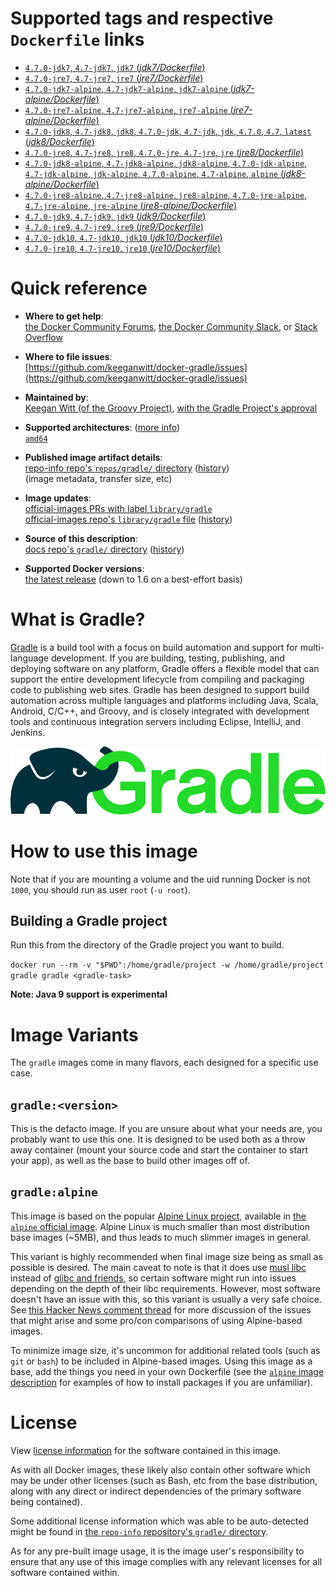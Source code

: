 <!--

********************************************************************************

WARNING:

    DO NOT EDIT "gradle/README.md"

    IT IS AUTO-GENERATED

    (from the other files in "gradle/" combined with a set of templates)

********************************************************************************

-->

# Supported tags and respective `Dockerfile` links

-	[`4.7.0-jdk7`, `4.7-jdk7`, `jdk7` (*jdk7/Dockerfile*)](https://github.com/keeganwitt/docker-gradle/blob/64a348e79cbe0bc8acb9da9062f75aca02bf3023/jdk7/Dockerfile)
-	[`4.7.0-jre7`, `4.7-jre7`, `jre7` (*jre7/Dockerfile*)](https://github.com/keeganwitt/docker-gradle/blob/64a348e79cbe0bc8acb9da9062f75aca02bf3023/jre7/Dockerfile)
-	[`4.7.0-jdk7-alpine`, `4.7-jdk7-alpine`, `jdk7-alpine` (*jdk7-alpine/Dockerfile*)](https://github.com/keeganwitt/docker-gradle/blob/64a348e79cbe0bc8acb9da9062f75aca02bf3023/jdk7-alpine/Dockerfile)
-	[`4.7.0-jre7-alpine`, `4.7-jre7-alpine`, `jre7-alpine` (*jre7-alpine/Dockerfile*)](https://github.com/keeganwitt/docker-gradle/blob/64a348e79cbe0bc8acb9da9062f75aca02bf3023/jre7-alpine/Dockerfile)
-	[`4.7.0-jdk8`, `4.7-jdk8`, `jdk8`, `4.7.0-jdk`, `4.7-jdk`, `jdk`, `4.7.0`, `4.7`, `latest` (*jdk8/Dockerfile*)](https://github.com/keeganwitt/docker-gradle/blob/64a348e79cbe0bc8acb9da9062f75aca02bf3023/jdk8/Dockerfile)
-	[`4.7.0-jre8`, `4.7-jre8`, `jre8`, `4.7.0-jre`, `4.7-jre`, `jre` (*jre8/Dockerfile*)](https://github.com/keeganwitt/docker-gradle/blob/64a348e79cbe0bc8acb9da9062f75aca02bf3023/jre8/Dockerfile)
-	[`4.7.0-jdk8-alpine`, `4.7-jdk8-alpine`, `jdk8-alpine`, `4.7.0-jdk-alpine`, `4.7-jdk-alpine`, `jdk-alpine`, `4.7.0-alpine`, `4.7-alpine`, `alpine` (*jdk8-alpine/Dockerfile*)](https://github.com/keeganwitt/docker-gradle/blob/64a348e79cbe0bc8acb9da9062f75aca02bf3023/jdk8-alpine/Dockerfile)
-	[`4.7.0-jre8-alpine`, `4.7-jre8-alpine`, `jre8-alpine`, `4.7.0-jre-alpine`, `4.7-jre-alpine`, `jre-alpine` (*jre8-alpine/Dockerfile*)](https://github.com/keeganwitt/docker-gradle/blob/64a348e79cbe0bc8acb9da9062f75aca02bf3023/jre8-alpine/Dockerfile)
-	[`4.7.0-jdk9`, `4.7-jdk9`, `jdk9` (*jdk9/Dockerfile*)](https://github.com/keeganwitt/docker-gradle/blob/64a348e79cbe0bc8acb9da9062f75aca02bf3023/jdk9/Dockerfile)
-	[`4.7.0-jre9`, `4.7-jre9`, `jre9` (*jre9/Dockerfile*)](https://github.com/keeganwitt/docker-gradle/blob/64a348e79cbe0bc8acb9da9062f75aca02bf3023/jre9/Dockerfile)
-	[`4.7.0-jdk10`, `4.7-jdk10`, `jdk10` (*jdk10/Dockerfile*)](https://github.com/keeganwitt/docker-gradle/blob/64a348e79cbe0bc8acb9da9062f75aca02bf3023/jdk10/Dockerfile)
-	[`4.7.0-jre10`, `4.7-jre10`, `jre10` (*jre10/Dockerfile*)](https://github.com/keeganwitt/docker-gradle/blob/64a348e79cbe0bc8acb9da9062f75aca02bf3023/jre10/Dockerfile)

# Quick reference

-	**Where to get help**:  
	[the Docker Community Forums](https://forums.docker.com/), [the Docker Community Slack](https://blog.docker.com/2016/11/introducing-docker-community-directory-docker-community-slack/), or [Stack Overflow](https://stackoverflow.com/search?tab=newest&q=docker)

-	**Where to file issues**:  
	[https://github.com/keeganwitt/docker-gradle/issues](https://github.com/keeganwitt/docker-gradle/issues)

-	**Maintained by**:  
	[Keegan Witt (of the Groovy Project)](https://github.com/keeganwitt/docker-gradle), [with the Gradle Project's approval](https://discuss.gradle.org/t/official-docker-images/21159/8)

-	**Supported architectures**: ([more info](https://github.com/docker-library/official-images#architectures-other-than-amd64))  
	[`amd64`](https://hub.docker.com/r/amd64/gradle/)

-	**Published image artifact details**:  
	[repo-info repo's `repos/gradle/` directory](https://github.com/docker-library/repo-info/blob/master/repos/gradle) ([history](https://github.com/docker-library/repo-info/commits/master/repos/gradle))  
	(image metadata, transfer size, etc)

-	**Image updates**:  
	[official-images PRs with label `library/gradle`](https://github.com/docker-library/official-images/pulls?q=label%3Alibrary%2Fgradle)  
	[official-images repo's `library/gradle` file](https://github.com/docker-library/official-images/blob/master/library/gradle) ([history](https://github.com/docker-library/official-images/commits/master/library/gradle))

-	**Source of this description**:  
	[docs repo's `gradle/` directory](https://github.com/docker-library/docs/tree/master/gradle) ([history](https://github.com/docker-library/docs/commits/master/gradle))

-	**Supported Docker versions**:  
	[the latest release](https://github.com/docker/docker-ce/releases/latest) (down to 1.6 on a best-effort basis)

# What is Gradle?

[Gradle](https://gradle.org/) is a build tool with a focus on build automation and support for multi-language development. If you are building, testing, publishing, and deploying software on any platform, Gradle offers a flexible model that can support the entire development lifecycle from compiling and packaging code to publishing web sites. Gradle has been designed to support build automation across multiple languages and platforms including Java, Scala, Android, C/C++, and Groovy, and is closely integrated with development tools and continuous integration servers including Eclipse, IntelliJ, and Jenkins.

![logo](https://raw.githubusercontent.com/docker-library/docs/c3d3ca6beed000f9ba6eabc98f3399158f520256/gradle/logo.png)

# How to use this image

Note that if you are mounting a volume and the uid running Docker is not `1000`, you should run as user `root` (`-u root`).

## Building a Gradle project

Run this from the directory of the Gradle project you want to build.

`docker run --rm -v "$PWD":/home/gradle/project -w /home/gradle/project gradle gradle <gradle-task>`

**Note: Java 9 support is experimental**

# Image Variants

The `gradle` images come in many flavors, each designed for a specific use case.

## `gradle:<version>`

This is the defacto image. If you are unsure about what your needs are, you probably want to use this one. It is designed to be used both as a throw away container (mount your source code and start the container to start your app), as well as the base to build other images off of.

## `gradle:alpine`

This image is based on the popular [Alpine Linux project](http://alpinelinux.org), available in [the `alpine` official image](https://hub.docker.com/_/alpine). Alpine Linux is much smaller than most distribution base images (~5MB), and thus leads to much slimmer images in general.

This variant is highly recommended when final image size being as small as possible is desired. The main caveat to note is that it does use [musl libc](http://www.musl-libc.org) instead of [glibc and friends](http://www.etalabs.net/compare_libcs.html), so certain software might run into issues depending on the depth of their libc requirements. However, most software doesn't have an issue with this, so this variant is usually a very safe choice. See [this Hacker News comment thread](https://news.ycombinator.com/item?id=10782897) for more discussion of the issues that might arise and some pro/con comparisons of using Alpine-based images.

To minimize image size, it's uncommon for additional related tools (such as `git` or `bash`) to be included in Alpine-based images. Using this image as a base, add the things you need in your own Dockerfile (see the [`alpine` image description](https://hub.docker.com/_/alpine/) for examples of how to install packages if you are unfamiliar).

# License

View [license information](https://gradle.org/license/) for the software contained in this image.

As with all Docker images, these likely also contain other software which may be under other licenses (such as Bash, etc from the base distribution, along with any direct or indirect dependencies of the primary software being contained).

Some additional license information which was able to be auto-detected might be found in [the `repo-info` repository's `gradle/` directory](https://github.com/docker-library/repo-info/tree/master/repos/gradle).

As for any pre-built image usage, it is the image user's responsibility to ensure that any use of this image complies with any relevant licenses for all software contained within.
